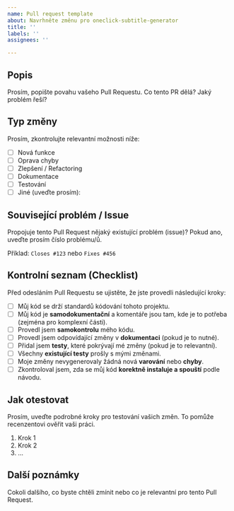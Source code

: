 ```yaml
---
name: Pull request template
about: Navrhněte změnu pro oneclick-subtitle-generator
title: ''
labels: ''
assignees: ''

---
```


## Popis

Prosím, popište povahu vašeho Pull Requestu. Co tento PR dělá? Jaký problém řeší?

## Typ změny

Prosím, zkontrolujte relevantní možnosti níže:

- [ ] Nová funkce
- [ ] Oprava chyby
- [ ] Zlepšení / Refactoring
- [ ] Dokumentace
- [ ] Testování
- [ ] Jiné (uveďte prosím):

## Související problém / Issue

Propojuje tento Pull Request nějaký existující problém (issue)? Pokud ano, uveďte prosím číslo problému/ů.

Příklad: `Closes #123` nebo `Fixes #456`

## Kontrolní seznam (Checklist)

Před odesláním Pull Requestu se ujistěte, že jste provedli následující kroky:

- [ ] Můj kód se drží standardů kódování tohoto projektu.
- [ ] Můj kód je **samodokumentační** a komentáře jsou tam, kde je to potřeba (zejména pro komplexní části).
- [ ] Provedl jsem **samokontrolu** mého kódu.
- [ ] Provedl jsem odpovídající změny v **dokumentaci** (pokud je to nutné).
- [ ] Přidal jsem **testy**, které pokrývají mé změny (pokud je to relevantní).
- [ ] Všechny **existující testy** prošly s mými změnami.
- [ ] Moje změny nevygenerovaly žádná nová **varování** nebo **chyby**.
- [ ] Zkontroloval jsem, zda se můj kód **korektně instaluje a spouští** podle návodu.

## Jak otestovat

Prosím, uveďte podrobné kroky pro testování vašich změn. To pomůže recenzentovi ověřit vaši práci.

1.  Krok 1
2.  Krok 2
3.  ...

## Další poznámky

Cokoli dalšího, co byste chtěli zmínit nebo co je relevantní pro tento Pull Request.

